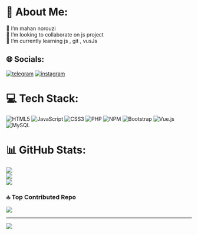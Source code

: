 # 💫 About Me:
🔭 I’m mahan norouzi<br>👯 I’m looking to collaborate on js project <br>🌱 I’m currently learning js , git , vusJs


## 🌐 Socials:
[![telegram](https://img.shields.io/badge/telagram-%23E4405F.svg?logo=telegram&logoColor=white)](https://telegram.com/mahan_nrz) 
[![instagram](https://img.shields.io/badge/instagram-%EF4E4E.svg?logo=instagram&logoColor=white)](https://instagram.com/mahan_nrz) 

# 💻 Tech Stack:
![HTML5](https://img.shields.io/badge/html5-%23E34F26.svg?style=for-the-badge&logo=html5&logoColor=white) ![JavaScript](https://img.shields.io/badge/javascript-%23323330.svg?style=for-the-badge&logo=javascript&logoColor=%23F7DF1E) ![CSS3](https://img.shields.io/badge/css3-%231572B6.svg?style=for-the-badge&logo=css3&logoColor=white) ![PHP](https://img.shields.io/badge/php-%23777BB4.svg?style=for-the-badge&logo=php&logoColor=white) ![NPM](https://img.shields.io/badge/NPM-%23CB3837.svg?style=for-the-badge&logo=npm&logoColor=white) ![Bootstrap](https://img.shields.io/badge/bootstrap-%238511FA.svg?style=for-the-badge&logo=bootstrap&logoColor=white) ![Vue.js](https://img.shields.io/badge/vue.js-%2335495e.svg?style=for-the-badge&logo=vuedotjs&logoColor=%234FC08D) ![MySQL](https://img.shields.io/badge/mysql-4479A1.svg?style=for-the-badge&logo=mysql&logoColor=white)
# 📊 GitHub Stats:
![](https://github-readme-stats.vercel.app/api?username=mahan-nrz85&theme=algolia&hide_border=false&include_all_commits=false&count_private=false)<br/>
![](https://github-readme-streak-stats.herokuapp.com/?user=mahan-nrz85&theme=algolia&hide_border=false)<br/>
![](https://github-readme-stats.vercel.app/api/top-langs/?username=mahan-nrz85&theme=algolia&hide_border=false&include_all_commits=false&count_private=false&layout=compact)

### 🔝 Top Contributed Repo
![](https://github-contributor-stats.vercel.app/api?username=mahan-nrz85&limit=5&theme=merko&combine_all_yearly_contributions=true)

---
[![](https://visitcount.itsvg.in/api?id=mahan-nrz85&icon=3&color=8)](https://visitcount.itsvg.in)

<!-- Proudly created with GPRM ( https://gprm.itsvg.in ) -->
